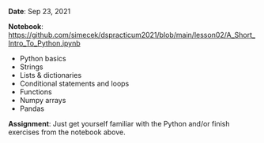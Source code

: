 **Date**: Sep 23, 2021

**Notebook**: https://github.com/simecek/dspracticum2021/blob/main/lesson02/A_Short_Intro_To_Python.ipynb

* Python basics
* Strings
* Lists & dictionaries
* Conditional statements and loops
* Functions
* Numpy arrays
* Pandas

**Assignment**: Just get yourself familiar with the Python and/or finish exercises from the notebook above.
